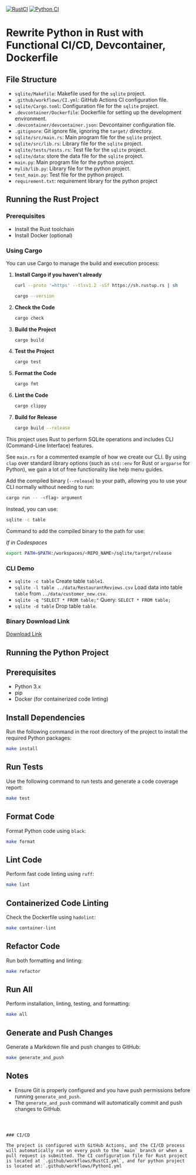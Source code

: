 [![RustCI](https://github.com/nogibjj/ids-706-w8-jingxuan-li/actions/workflows/RustCI.yml/badge.svg)](https://github.com/nogibjj/ids-706-w8-jingxuan-li/actions/workflows/RustCI.yml)
[![Python CI](https://github.com/nogibjj/ids-706-w8-jingxuan-li/actions/workflows/PythonCI.yml/badge.svg)](https://github.com/nogibjj/ids-706-w8-jingxuan-li/actions/workflows/PythonCI.yml)
# Rewrite Python in Rust with Functional CI/CD, Devcontainer, Dockerfile


## File Structure

- `sqlite/Makefile`: Makefile used for the `sqlite` project.
- `.github/workflows/CI.yml`: GitHub Actions CI configuration file.
- `sqlite/Cargo.toml`: Configuration file for the `sqlite` project.
- `.devcontainer/Dockerfile`: Dockerfile for setting up the development environment.
- `.devcontainer/devcontainer.json`: Devcontainer configuration file.
- `.gitignore`: Git ignore file, ignoring the `target/` directory.
- `sqlite/src/main.rs`: Main program file for the `sqlite` project.
- `sqlite/src/lib.rs`: Library file for the `sqlite` project.
- `sqlite/tests/tests.rs`: Test file for the `sqlite` project.
- `sqlite/data`: store the data file for the `sqlite` project.
- `main.py`: Main program file for the python project.
- `mylib/lib.py`: Library file for the python project.
- `test_main.py`: Test file for the python project.
- `requirement.txt`: requirement library for the python project
## Running the Rust Project

### Prerequisites

- Install the Rust toolchain
- Install Docker (optional)

### Using Cargo

You can use Cargo to manage the build and execution process:

1. **Install Cargo if you haven't already**
    ```bash
    curl --proto '=https' --tlsv1.2 -sSf https://sh.rustup.rs | sh
    ```
    ```bash
    cargo --version
    ```
2. **Check the Code**
    ```bash
    cargo check
    ```
3. **Build the Project**
    ```bash
    cargo build
    ```
4. **Test the Project**
    ```bash
    cargo test
    ```
5. **Format the Code**
    ```bash
    cargo fmt
    ```
6. **Lint the Code**
    ```bash
    cargo clippy
    ```
7. **Build for Release**
    ```bash
    cargo build --release
    ```

This project uses Rust to perform SQLite operations and includes CLI (Command-Line Interface) features.

See `main.rs` for a commented example of how we create our CLI. By using `clap` over standard library options (such as `std::env` for Rust or `argparse` for Python), we gain a lot of free functionality like help menu guides.

Add the compiled binary (`--release`) to your path, allowing you to use your CLI normally without needing to run:

```bash
cargo run -- -<flag> argument
```

Instead, you can use:

```bash
sqlite -c table
```

Command to add the compiled binary to the path for use:

*If in Codespaces*

```bash
export PATH=$PATH:/workspaces/<REPO_NAME>/sqlite/target/release
```


### CLI Demo
- `sqlite -c table` Create table `table1`.
- `sqlite -l table ../data/RestaurantReviews.csv` Load data into table `table` from `../data/customer_new.csv`.
- `sqlite -q "SELECT * FROM table;"` Query: `SELECT * FROM table;`
- `sqlite -d table` Drop table `table`.

### Binary Download Link
[Download Link](https://github.com/nogibjj/ids-706-w8-jingxuan-li/actions/runs/11564723325/artifacts/2115146320)


## Running the Python Project


## Prerequisites
- Python 3.x
- pip
- Docker (for containerized code linting)

## Install Dependencies
Run the following command in the root directory of the project to install the required Python packages:

```bash
make install
```

## Run Tests
Use the following command to run tests and generate a code coverage report:

```bash
make test
```

## Format Code
Format Python code using `black`:

```bash
make format
```

## Lint Code
Perform fast code linting using `ruff`:

```bash
make lint
```

## Containerized Code Linting
Check the Dockerfile using `hadolint`:

```bash
make container-lint
```

## Refactor Code
Run both formatting and linting:

```bash
make refactor
```

## Run All
Perform installation, linting, testing, and formatting:

```bash
make all
```

## Generate and Push Changes
Generate a Markdown file and push changes to GitHub:

```bash
make generate_and_push
```

## Notes
- Ensure Git is properly configured and you have push permissions before running `generate_and_push`.
- The `generate_and_push` command will automatically commit and push changes to GitHub.
```



### CI/CD

The project is configured with GitHub Actions, and the CI/CD process will automatically run on every push to the `main` branch or when a pull request is submitted. The CI configuration file for Rust project is located at `.github/workflows/RustCI.yml`, and for python project is located at:`.github/workflows/PythonI.yml
